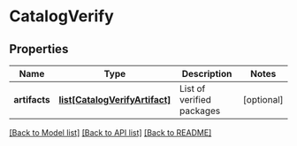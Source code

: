 # CatalogVerify

## Properties
Name | Type | Description | Notes
------------ | ------------- | ------------- | -------------
**artifacts** | [**list[CatalogVerifyArtifact]**](CatalogVerifyArtifact.md) | List of verified packages | [optional] 

[[Back to Model list]](../README.md#documentation-for-models) [[Back to API list]](../README.md#documentation-for-api-endpoints) [[Back to README]](../README.md)


